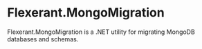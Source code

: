 # Flexerant.MongoMigration

Flexerant.MongoMigration is a .NET utility for migrating MongoDB databases and schemas.